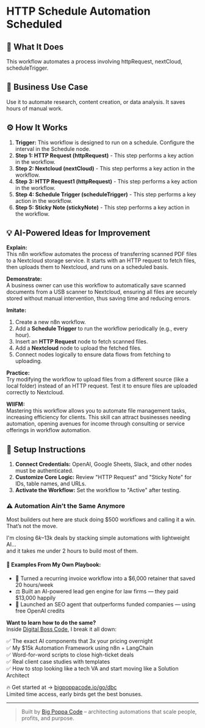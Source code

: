 # HTTP Schedule Automation Scheduled

## 🚀 What It Does
This workflow automates a process involving httpRequest, nextCloud, scheduleTrigger.

## 💼 Business Use Case
Use it to automate research, content creation, or data analysis. It saves hours of manual work.

## ⚙️ How It Works
1.  **Trigger:** This workflow is designed to run on a schedule. Configure the interval in the Schedule node.
2. **Step 1: HTTP Request (httpRequest)** - This step performs a key action in the workflow.
3. **Step 2: Nextcloud (nextCloud)** - This step performs a key action in the workflow.
4. **Step 3: HTTP Request1 (httpRequest)** - This step performs a key action in the workflow.
5. **Step 4: Schedule Trigger (scheduleTrigger)** - This step performs a key action in the workflow.
6. **Step 5: Sticky Note (stickyNote)** - This step performs a key action in the workflow.

## 💡 AI-Powered Ideas for Improvement
**Explain:**  
This n8n workflow automates the process of transferring scanned PDF files to a Nextcloud storage service. It starts with an HTTP request to fetch files, then uploads them to Nextcloud, and runs on a scheduled basis.

**Demonstrate:**  
A business owner can use this workflow to automatically save scanned documents from a USB scanner to Nextcloud, ensuring all files are securely stored without manual intervention, thus saving time and reducing errors.

**Imitate:**  
1. Create a new n8n workflow.
2. Add a **Schedule Trigger** to run the workflow periodically (e.g., every hour).
3. Insert an **HTTP Request** node to fetch scanned files.
4. Add a **Nextcloud** node to upload the fetched files.
5. Connect nodes logically to ensure data flows from fetching to uploading.

**Practice:**  
Try modifying the workflow to upload files from a different source (like a local folder) instead of an HTTP request. Test it to ensure files are uploaded correctly to Nextcloud.

**WIIFM:**  
Mastering this workflow allows you to automate file management tasks, increasing efficiency for clients. This skill can attract businesses needing automation, opening avenues for income through consulting or service offerings in workflow automation.

## 🔧 Setup Instructions
1. **Connect Credentials:** OpenAI, Google Sheets, Slack, and other nodes must be authenticated.
2. **Customize Core Logic:** Review "HTTP Request" and "Sticky Note" for IDs, table names, and URLs.
3. **Activate the Workflow:** Set the workflow to "Active" after testing.

### ⚠️ Automation Ain’t the Same Anymore

Most builders out here are stuck doing $500 workflows and calling it a win.  
That’s not the move.  

I'm closing $6k–$13k deals by stacking simple automations with lightweight AI...  
and it takes me under 2 hours to build most of them.

#### 🧠 Examples From My Own Playbook:
- 🔁 Turned a recurring invoice workflow into a $6,000 retainer that saved 20 hours/week  
- ⚖️ Built an AI-powered lead gen engine for law firms — they paid $13,000 happily  
- 🚀 Launched an SEO agent that outperforms funded companies — using free OpenAI credits  

**Want to learn how to do the same?**  
Inside [Digital Boss Code](https://bigpoppacode.io/go/dbc), I break it all down:

✅ The exact AI components that 3x your pricing overnight  
✅ My $15k Automation Framework using n8n + LangChain  
✅ Word-for-word scripts to close high-ticket deals  
✅ Real client case studies with templates  
✅ How to stop looking like a tech VA and start moving like a Solution Architect  

🔥 Get started at → [bigpoppacode.io/go/dbc](https://bigpoppacode.io/go/dbc)  
Limited time access, early birds get the best bonuses.

---
> Built by [Big Poppa Code](https://bigpoppacode.io) – architecting automations that scale people, profits, and purpose.
